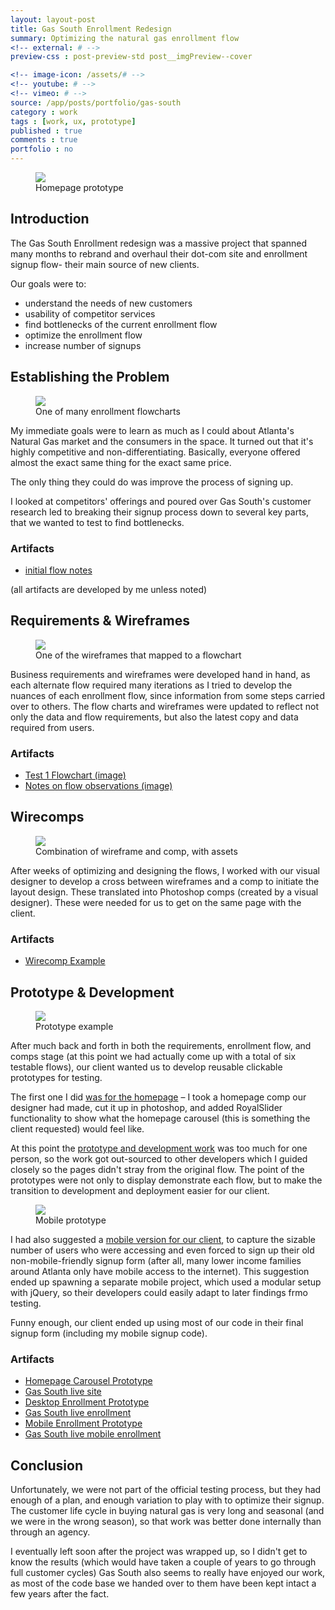 ```yaml
---
layout: layout-post
title: Gas South Enrollment Redesign
summary: Optimizing the natural gas enrollment flow
<!-- external: # -->
preview-css : post-preview-std post__imgPreview--cover

<!-- image-icon: /assets/# -->
<!-- youtube: # -->
<!-- vimeo: # -->
source: /app/posts/portfolio/gas-south
category : work
tags : [work, ux, prototype]
published : true
comments : true
portfolio : no
---
```



<figure class="figure-wide">
  <img src="{{page.source}}/header.png">
<figcaption>Homepage prototype</figcaption>
</figure>

## Introduction

The Gas South Enrollment redesign was a massive project that spanned many months to rebrand and overhaul their dot-com site and enrollment signup flow- their main source of new clients.

Our goals were to:

* understand the needs of new customers
* usability of competitor services
* find bottlenecks of the current enrollment flow
* optimize the enrollment flow
* increase number of signups

## Establishing the Problem

<figure class="figure-wide">
  <img src="{{page.source}}/flowchart_header.png">
<figcaption>One of many enrollment flowcharts</figcaption>
</figure>

My immediate goals were to learn as much as I could about Atlanta's Natural Gas market and the consumers in the space. It turned out that it's highly competitive and non-differentiating. Basically, everyone offered almost the exact same thing for the exact same price. 

The only thing they could do was improve the process of signing up.

I looked at competitors' offerings and poured over Gas South's customer research led to breaking their signup process down to several key parts, that we wanted to test to find bottlenecks.

### Artifacts

* [initial flow notes]({{page.source}}/enrollment_flow_initial_notes.txt)

(all artifacts are developed by me unless noted)



## Requirements & Wireframes

<figure class="figure-wide">
  <img src="{{page.source}}/wireframe_header.png">
<figcaption>One of the wireframes that mapped to a flowchart</figcaption>
</figure>

Business requirements and wireframes were developed hand in hand, as each alternate flow required many iterations as I tried to develop the nuances of each enrollment flow, since information from some steps carried over to others. The flow charts and wireframes were updated to reflect not only the data and flow requirements, but also the latest copy and data required from users.

### Artifacts

* [Test 1 Flowchart (image)]({{page.source}}/enrollment_system_test_1_flow.png)
* [Notes on flow observations (image)]({{page.source}}/observations.png)
<!-- * [Full Gas South Enrollment Test Wireframes (6.7 MB PDF)]({{page.source}}/gassouth_wireframes.pdf) -->


## Wirecomps

<figure class="figure-wide">
  <img src="{{page.source}}/wirecomp.png">
<figcaption>Combination of wireframe and comp, with assets</figcaption>
</figure>

After weeks of optimizing and designing the flows, I worked with our visual designer to develop a cross between wireframes and a comp to initiate the layout design. These translated into Photoshop comps (created by a visual designer). These were needed for us to get on the same page with the client.


### Artifacts

* [Wirecomp Example]({{page.source}}/wirecomp.png)


## Prototype & Development

<figure class="figure-wide">
  <img src="{{page.source}}/prototype_header.png">
<figcaption>Prototype example</figcaption>
</figure>

After much back and forth in both the requirements, enrollment flow, and comps stage (at this point we had actually come up with a total of six testable flows), our client wanted us to develop reusable clickable prototypes for testing. 

The first one I did [was for the homepage]({{page.source}}/carousel-demo/carousel.html) – I took a homepage comp our designer had made, cut it up in photoshop, and added RoyalSlider functionality to show what the homepage carousel (this is something the client requested) would feel like. 

At this point the [prototype and development work]({{page.source}}/prototype-demo/Flow_6/flow6_business_1.html) was too much for one person, so the work got out-sourced to other developers which I guided closely so the pages didn't stray from the original flow. The point of the prototypes were not only to display demonstrate each flow, but to make the transition to development and deployment easier for our client.


<figure class="figure-wide">
  <img src="{{page.source}}/mobile_header.png">
<figcaption>Mobile prototype</figcaption>
</figure>

I had also suggested a [mobile version for our client]({{page.source}}/mobile-demo/signup.html), to capture the sizable number of users who were accessing and even forced to sign up their old non-mobile-friendly signup form (after all, many lower income families around Atlanta only have mobile access to the internet). This suggestion ended up spawning a separate mobile project, which used a modular setup with jQuery, so their developers could easily adapt to later findings frmo testing. 

Funny enough, our client ended up using most of our code in their final signup form (including my mobile signup code).


### Artifacts

* [Homepage Carousel Prototype]({{page.source}}/carousel-demo/carousel.html)
* [Gas South live site](http://www.gas-south.com/)
* [Desktop Enrollment Prototype]({{page.source}}/prototype-demo/Flow_6/flow6_business_1.html)
* [Gas South live enrollment](https://enroll.gas-south.com/flow1/WebEnrollment_UI/frmFlow1Step1.aspx)
* [Mobile Enrollment Prototype]({{page.source}}/mobile-demo/signup.html)
* [Gas South live mobile enrollment](https://m.gas-south.com/signup/signup.html)



## Conclusion

Unfortunately, we were not part of the official testing process, but they had enough of a plan, and enough variation to play with to optimize their signup. The customer life cycle in buying natural gas is very long and seasonal (and we were in the wrong season), so that work was better done internally than through an agency.

I eventually left soon after the project was wrapped up, so I didn't get to know the results (which would have taken a couple of years to go through full customer cycles) Gas South also seems to really have enjoyed our work, as most of the code base we handed over to them have been kept intact a few years after the fact. 



